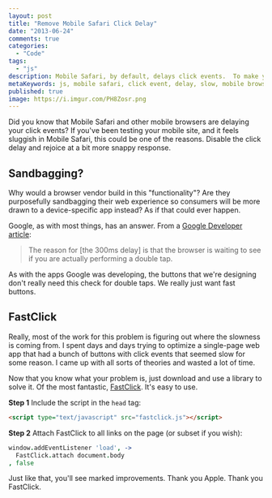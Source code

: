 ```yaml
---
layout: post
title: "Remove Mobile Safari Click Delay"
date: "2013-06-24"
comments: true
categories:
  - "Code"
tags:
  - "js"
description: Mobile Safari, by default, delays click events.  To make your site more responsive, remove this delay.
metaKeywords: js, mobile safari, click event, delay, slow, mobile browser delay, click delay
published: true
image: https://i.imgur.com/PH8Zosr.png
---
```


Did you know that Mobile Safari and other mobile browsers are delaying your click events?  If you've been testing your mobile site, and it feels sluggish in Mobile Safari, this could be one of the reasons.  Disable the click delay and rejoice at a bit more snappy response.

<!--more-->

## Sandbagging?

Why would a browser vendor build in this "functionality"?  Are they purposefully sandbagging their web experience so consumers will be more drawn to a device-specific app instead?  As if that could ever happen.

Google, as with most things, has an answer.  From a [Google Developer article](https://developers.google.com/mobile/articles/fast_buttons?hl=de-DE.):

> The reason for [the 300ms delay] is that the browser is waiting to see if you are actually performing a double tap.

As with the apps Google was developing, the buttons that we're designing don't really need this check for double taps.  We really just want fast buttons.

## FastClick

Really, most of the work for this problem is figuring out where the slowness is coming from.  I spent days and days trying to optimize a single-page web app that had a bunch of buttons with click events that seemed slow for some reason.  I came up with all sorts of theories and wasted a lot of time.

Now that you know what your problem is, just download and use a library to solve it.  Of the most fantastic, [FastClick](https://github.com/ftlabs/fastclick).  It's easy to use.

**Step 1**
Include the script in the `head` tag:

```html
<script type="text/javascript" src="fastclick.js"></script>
```

**Step 2**
Attach FastClick to all links on the page (or subset if you wish):

```coffeescript
window.addEventListener 'load', ->
  FastClick.attach document.body
, false
```

Just like that, you'll see marked improvements.  Thank you Apple.  Thank you FastClick.
